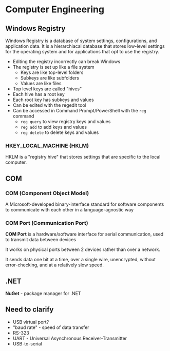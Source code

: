 # Computer Engineering

## Windows Registry

Windows Registry is a database of system settings, configurations, and application data. It is a hierarchiacal database that stores low-level settings for the operating system and for applications that opt to use the registry.

- Editing the registry incorrectly can break Windows
- The registry is set up like a file system
  - Keys are like top-level folders
  - Subkeys are like subfolders
  - Values are like files
- Top level keys are called "hives"
- Each hive has a root key
- Each root key has subkeys and values
- Can be edited with the regedit tool
- Can be accessed in Command Prompt/PowerShell with the `reg` command
  - `reg query` to view registry keys and values
  - `reg add` to add keys and values
  - `reg delete` to delete keys and values


### HKEY_LOCAL_MACHINE (HKLM)

HKLM is a "registry hive" that stores settings that are specific to the local computer.

## COM

### COM (Component Object Model)

A Microsoft-developed binary-interface standard for software components to communicate with each other in a language-agnostic way

### COM Port (Communication Port)

**COM Port** is a hardware/software interface for serial communication, used to transmit data between devices

It works on physical ports between 2 devices rather than over a network.

It sends data one bit at a time, over a single wire, unencrypted, without error-checking, and at a relatively slow speed.

## .NET

**NuGet** - package manager for .NET

## Need to clarify

- USB virtual port?
- "baud rate" - speed of data transfer
- RS-323
- UART - Universal Asynchronous Receiver-Transmitter
- USB-to-serial